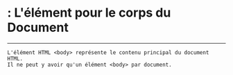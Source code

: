 #   <body> : L'élément pour le corps du Document

---



    L'élément HTML <body> représente le contenu principal du document HTML. 
    Il ne peut y avoir qu'un élément <body> par document.